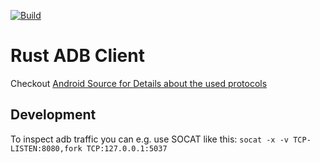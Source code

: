 [![Build](https://github.com/devicelink/adb-client/actions/workflows/build.yaml/badge.svg)](https://github.com/devicelink/adb-client/actions/workflows/build.yaml)

# Rust ADB Client

Checkout [Android Source for Details about the used protocols](https://cs.android.com/android/platform/superproject/main/+/main:packages/modules/adb/)


## Development

To inspect adb traffic you can e.g. use SOCAT like this:
```socat -x -v TCP-LISTEN:8080,fork TCP:127.0.0.1:5037```
